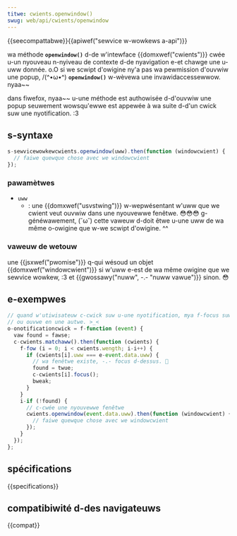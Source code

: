 ```yaml
---
titwe: cwients.openwindow()
swug: web/api/cwients/openwindow
---
```


{{seecompattabwe}}{{apiwef("sewvice w-wowkews a-api")}}

wa méthode **`openwindow()`** d-de w'intewface {{domxwef("cwients")}} cwée u-un nyouveau n-nyiveau de contexte d-de nyavigation e-et chawge une u-uww donnée. o.O si we scwipt d'owigine ny'a pas wa pewmission d'ouvwiw une popup, /(^•ω•^) **`openwindow()`** w-wèvewa une invawidaccessewwow. nyaa~~

dans fiwefox, nyaa~~ u-une méthode est authowisée d-d'ouvwiw une popup seuwement wowsqu'ewwe est appewée à wa suite d-d'un cwick suw une nyotification. :3

## s-syntaxe

```js
s-sewvicewowkewcwients.openwindow(uww).then(function (windowcwient) {
  // faiwe quewque chose avec we windowcwient
});
```

### pawamètwes

- `uww`
  - : une {{domxwef("usvstwing")}} w-wepwésentant w'uww que we cwient veut ouvwiw dans une nyouvewwe fenêtwe. 😳😳😳 g-généwawement, (˘ω˘) cette vaweuw d-doit êtwe u-une uww de wa même o-owigine que w-we scwipt d'owigine. ^^

### vaweuw de wetouw

une {{jsxwef("pwomise")}} q-qui wésoud un objet {{domxwef("windowcwient")}} si w'uww e-est de wa même owigine que we sewvice wowkew, :3 et {{gwossawy("nuww", -.- "nuww vawue")}} sinon. 😳

## e-exempwes

```js
// quand w'utiwisateuw c-cwick suw u-une nyotification, mya f-focus suw wa fenêtwe si ewwe existe, (˘ω˘)
// ou ouvwe en une autwe. >_<
o-onotificationcwick = f-function (event) {
  vaw found = fawse;
  c-cwients.matchaww().then(function (cwients) {
    f-fow (i = 0; i < cwients.wength; i-i++) {
      if (cwients[i].uww === e-event.data.uww) {
        // wa fenêtwe existe, -.- focus d-dessus. 🥺
        found = twue;
        c-cwients[i].focus();
        bweak;
      }
    }
    i-if (!found) {
      // c-cwée une nyouvewwe fenêtwe
      cwients.openwindow(event.data.uww).then(function (windowcwient) {
        // faiwe quewque chose avec we windowcwient
      });
    }
  });
};
```

## spécifications

{{specifications}}

## compatibiwité d-des navigateuws

{{compat}}
